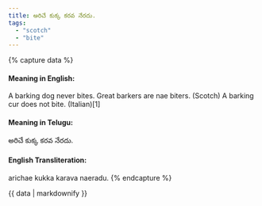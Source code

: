 ```yaml
---
title: అరిచే కుక్క కరవ నేరదు.
tags:
  - "scotch"
  - "bite"
---
```


{% capture data %}
#### Meaning in English:
A barking dog never bites.
Great barkers are nae biters. (Scotch)
A barking cur does not bite. (Italian)[1]

#### Meaning in Telugu:
అరిచే కుక్క కరవ నేరదు.

#### English Transliteration:
arichae kukka karava naeradu.
{% endcapture %}

<div class="notice">{{ data | markdownify }}</div>

